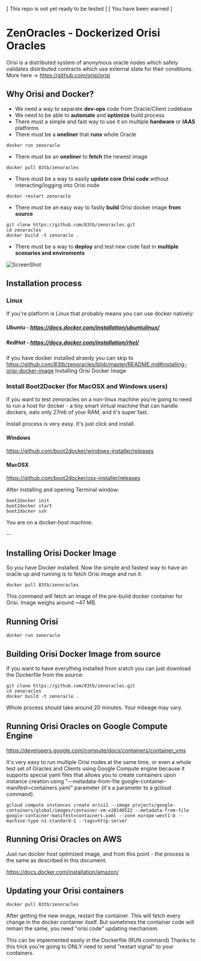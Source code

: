 [ This repo is not yet ready to be tested ]
[ You have been warned ]

# ZenOracles - Dockerized Orisi Oracles

Orisi is a distributed system of anonymous oracle nodes which safely validates distributed contracts which use external state for their conditions. More here -> https://github.com/orisi/orisi

## Why Orisi and Docker?

* We need a way to separate __dev-ops__ code from Oracle/Client codebase
* We need to be able to __automate__ and __optimize__ build process
* There must a simple and fast way to use it on multiple __hardware__ or __IAAS__ platforms
* There must be a __oneliner__ that __runs__ whole Oracle
```
docker run zenoracle
```
* There must be an __oneliner__ to __fetch__ the newest image
```
docker pull 83tb/zenoracles
```
* There must be a way to easily __update core Orisi code__ without interacting/logging into Orisi node
```
docker restart zenoracle
```

* There must be an easy way to fastly __build__ Orisi docker image __from source__
```
git clone https://github.com/83tb/zenoracles.git
cd zenoracles
docker build -t zenoracle .
```

* There must be a way to __deploy__ and test new code fast in __multiple scenarios and enviroments__


![ScreenShot](http://pixabay.com/static/uploads/photo/2014/04/05/11/32/stone-316225_640.jpg)

## Installation process

### Linux

If you're platform is Linux that probably means you can use docker natively:

##### Ubuntu - https://docs.docker.com/installation/ubuntulinux/
##### RedHat - https://docs.docker.com/installation/rhel/

If you have docker installed alraedy you can skip to https://github.com/83tb/zenoracles/blob/master/README.md#installing-orisi-docker-image
Installing Orisi Docker Image

### Install Boot2Docker (for MacOSX and Windows users)

If you want to test zenoracles on a non-linux machine you're going to need to run a host for docker - a tiny smart virtual machine that can handle dockers, eats only 27mb of your RAM, and it's super fast.


Install process is very easy. It's just click and install.

#### Windows

https://github.com/boot2docker/windows-installer/releases

#### MacOSX

https://github.com/boot2docker/osx-installer/releases


After installing and opening Terminal window:

```
boot2docker init
boot2docker start
boot2docker ssh
```

You are on a docker-host machine.

--



## Installing Orisi Docker Image


So you have Docker installed. Now the simple and fastest way to have an oracle up and running is to fetch Orisi image and run it.

```
docker pull 83tb/zenoracles
```
This command will fetch an image of the pre-build docker container for Orisi. Image weighs around ~47 MB. 

## Running Orisi

```
docker run zenoracle
```

## Building Orisi Docker Image from source

If you want to have everything installed from sratch you can just download the Dockerfile from the source:
```
git clone https://github.com/83tb/zenoracles.git
cd zenoracles
docker build -t zenoracle .
```

Whole process should take around 20 minutes. Your mileage may vary.

## Running Orisi Oracles on Google Compute Engine

https://developers.google.com/compute/docs/containers/container_vms

It's very easy to run multiple Orisi nodes at the same time, or even a whole test set of Oracles and Clients using Google Compute engine because it supports special yaml files that allows you to create containers upon instance creation using "--metadata-from-file google-container-manifest=containers.yaml" parameter (it's a parameter to a gcloud command).



```
gcloud compute instances create orisi1 --image projects/google-containers/global/images/container-vm-v20140522 --metadata-from-file google-container-manifest=containers.yaml --zone europe-west1-b --machine-type n1-standard-1 --tags=http-server

```

## Running Orisi Oracles on AWS

Just run docker host optimized image, and from this point - the process is the same as described in this document.

https://docs.docker.com/installation/amazon/

## Updating your Orisi containers

```
docker pull 83tb/zenoracles
```

After getting the new image, restart the container. This will fetch every change in the docker container itself. But sometimes the container code will remain the same, you need "orisi code" updating mechanism.

This can be implemented easily in the Dockerfile (RUN command)
Thanks to this trick you're going to ONLY need to send "restart signal" to your containers.















